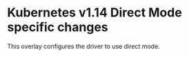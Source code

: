 # Kubernetes v1.14 Direct Mode specific changes

This overlay configures the driver to use direct mode.
